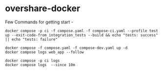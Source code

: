 # overshare-docker
Few Commands for getting start -
```
docker compose -p ci -f compose.yaml -f compose-ci.yaml --profile test up --exit-code-from integration_tests --build && echo "tests: success" || echo "tests: failure"
```

```
docker compose -f compose.yaml -f compose-dev.yaml up -d
docker compose logs web_app --follow
```

```
docker compose -p ci logs
docker compose logs  --since 10m
```
